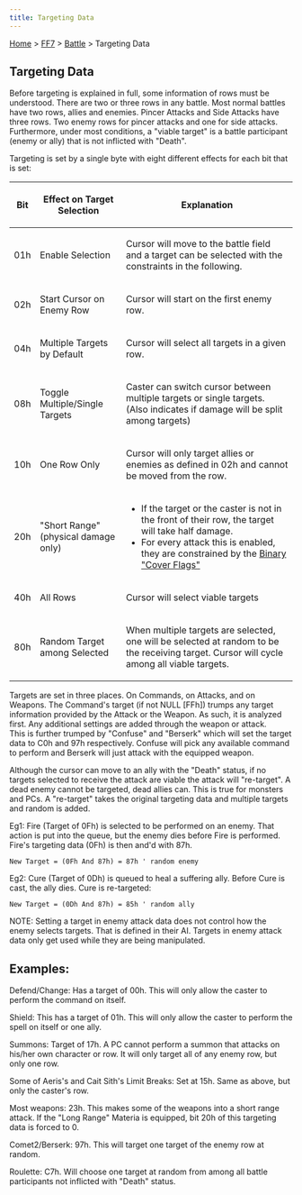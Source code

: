 ```yaml
---
title: Targeting Data
---
```


[Home](/Main%20Page.md) > [FF7](/FF7.md) > [Battle](/FF7/Battle.md) > Targeting Data

## Targeting Data

Before targeting is explained in full, some information of rows must be
understood. There are two or three rows in any battle. Most normal
battles have two rows, allies and enemies. Pincer Attacks and Side
Attacks have three rows. Two enemy rows for pincer attacks and one for
side attacks. Furthermore, under most conditions, a "viable target" is a
battle participant (enemy or ally) that is not inflicted with "Death".

Targeting is set by a single byte with eight different effects for each
bit that is set:

<table>
<thead>
<tr class="header">
<th><p>Bit</p></th>
<th><p>Effect on Target Selection</p></th>
<th><p>Explanation</p></th>
</tr>
</thead>
<tbody>
<tr class="odd">
<td><p>01h</p></td>
<td><p>Enable Selection</p></td>
<td><p>Cursor will move to the battle field and a target can be selected with the constraints in the following.</p></td>
</tr>
<tr class="even">
<td><p>02h</p></td>
<td><p>Start Cursor on Enemy Row</p></td>
<td><p>Cursor will start on the first enemy row.</p></td>
</tr>
<tr class="odd">
<td><p>04h</p></td>
<td><p>Multiple Targets by Default</p></td>
<td><p>Cursor will select all targets in a given row.</p></td>
</tr>
<tr class="even">
<td><p>08h</p></td>
<td><p>Toggle Multiple/Single Targets</p></td>
<td><p>Caster can switch cursor between multiple targets or single targets. (Also indicates if damage will be split among targets)</p></td>
</tr>
<tr class="odd">
<td><p>10h</p></td>
<td><p>One Row Only</p></td>
<td><p>Cursor will only target allies or enemies as defined in 02h and cannot be moved from the row.</p></td>
</tr>
<tr class="even">
<td><p>20h<br />
</p></td>
<td><p>"Short Range"<br />
(physical damage only)</p></td>
<td><ul>
<li>If the target or the caster is not in the front of their row, the target will take half damage.</li>
<li>For every attack this is enabled, they are constrained by the <a href="/FF7/Battle/Battle%20Scenes.md#Binary%20.22Cover%20Flags.22" title="wikilink">Binary "Cover Flags"</a></li>
</ul></td>
</tr>
<tr class="odd">
<td><p>40h</p></td>
<td><p>All Rows</p></td>
<td><p>Cursor will select viable targets</p></td>
</tr>
<tr class="even">
<td><p>80h</p></td>
<td><p>Random Target among Selected</p></td>
<td><p>When multiple targets are selected, one will be selected at random to be the receiving target. Cursor will cycle among all viable targets.</p></td>
</tr>
</tbody>
</table>

Targets are set in three places. On Commands, on Attacks, and on
Weapons. The Command's target (if not NULL \[FFh\]) trumps any target
information provided by the Attack or the Weapon. As such, it is
analyzed first. Any additional settings are added through the weapon or
attack.  
This is further trumped by "Confuse" and "Berserk" which will set the
target data to C0h and 97h respectively. Confuse will pick any available
command to perform and Berserk will just attack with the equipped
weapon.

Although the cursor can move to an ally with the "Death" status, if no
targets selected to receive the attack are viable the attack will
"re-target". A dead enemy cannot be targeted, dead allies can. This is
true for monsters and PCs. A "re-target" takes the original targeting
data and multiple targets and random is added.

Eg1: Fire (Target of 0Fh) is selected to be performed on an enemy. That
action is put into the queue, but the enemy dies before Fire is
performed. Fire's targeting data (0Fh) is then and'd with 87h.

`New Target = (0Fh And 87h) = 87h ' random enemy`

Eg2: Cure (Target of 0Dh) is queued to heal a suffering ally. Before
Cure is cast, the ally dies. Cure is re-targeted:

`New Target = (0Dh And 87h) = 85h ' random ally`

NOTE: Setting a target in enemy attack data does not control how the
enemy selects targets. That is defined in their AI. Targets in enemy
attack data only get used while they are being manipulated.

## Examples:

Defend/Change: Has a target of 00h. This will only allow the caster to
perform the command on itself.

Shield: This has a target of 01h. This will only allow the caster to
perform the spell on itself or one ally.

Summons: Target of 17h. A PC cannot perform a summon that attacks on
his/her own character or row. It will only target all of any enemy row,
but only one row.

Some of Aeris's and Cait Sith's Limit Breaks: Set at 15h. Same as above,
but only the caster's row.

Most weapons: 23h. This makes some of the weapons into a short range
attack. If the "Long Range" Materia is equipped, bit 20h of this
targeting data is forced to 0.

Comet2/Berserk: 97h. This will target one target of the enemy row at
random.

Roulette: C7h. Will choose one target at random from among all battle
participants not inflicted with "Death" status.
